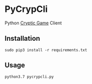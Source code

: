 # PyCrypCli
Python [Cryptic Game](https://github.com/cryptic-game/cryptic) Client

## Installation
`sudo pip3 install -r requirements.txt`

## Usage
`python3.7 pycrypcli.py`